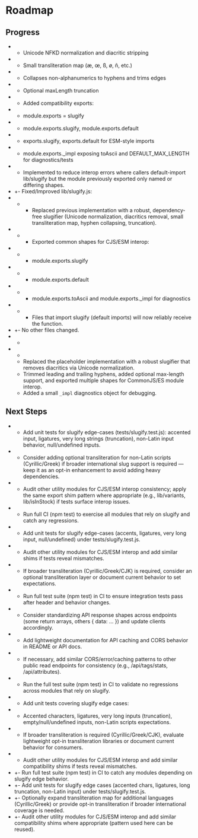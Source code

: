 # Roadmap

## Progress

- - Unicode NFKD normalization and diacritic stripping
- - Small transliteration map (æ, œ, ß, ø, ñ, etc.)
- - Collapses non-alphanumerics to hyphens and trims edges
- - Optional maxLength truncation
- - Added compatibility exports:
- - module.exports = slugify
- - module.exports.slugify, module.exports.default
- - exports.slugify, exports.default for ESM-style imports
- - module.exports._impl exposing toAscii and DEFAULT_MAX_LENGTH for diagnostics/tests
- - Implemented to reduce interop errors where callers default-import lib/slugify but the module previously exported only named or differing shapes.
- +- Fixed/Improved lib/slugify.js:
- +  - Replaced previous implementation with a robust, dependency-free slugifier (Unicode normalization, diacritics removal, small transliteration map, hyphen collapsing, truncation).
- +  - Exported common shapes for CJS/ESM interop:
- +    - module.exports.slugify
- +    - module.exports.default
- +    - module.exports.toAscii and module.exports._impl for diagnostics
- +  - Files that import slugify (default imports) will now reliably receive the function.
- +- No other files changed.
- +
- +
  - Replaced the placeholder implementation with a robust slugifier that removes diacritics via Unicode normalization.
  - Trimmed leading and trailing hyphens, added optional max-length support, and exported multiple shapes for CommonJS/ES module interop.
  - Added a small `_impl` diagnostics object for debugging.

## Next Steps

- - Add unit tests for slugify edge-cases (tests/slugify.test.js): accented input, ligatures, very long strings (truncation), non-Latin input behavior, null/undefined inputs.
- - Consider adding optional transliteration for non-Latin scripts (Cyrillic/Greek) if broader international slug support is required — keep it as an opt-in enhancement to avoid adding heavy dependencies.
- - Audit other utility modules for CJS/ESM interop consistency; apply the same export shim pattern where appropriate (e.g., lib/variants, lib/isInStock) if tests surface interop issues.
- - Run full CI (npm test) to exercise all modules that rely on slugify and catch any regressions.
- - Add unit tests for slugify edge-cases (accents, ligatures, very long input, null/undefined) under tests/slugify.test.js.
- - Audit other utility modules for CJS/ESM interop and add similar shims if tests reveal mismatches.
- - If broader transliteration (Cyrillic/Greek/CJK) is required, consider an optional transliteration layer or document current behavior to set expectations.
- - Run full test suite (npm test) in CI to ensure integration tests pass after header and behavior changes.
- - Consider standardizing API response shapes across endpoints (some return arrays, others { data: ... }) and update clients accordingly.
- - Add lightweight documentation for API caching and CORS behavior in README or API docs.
- - If necessary, add similar CORS/error/caching patterns to other public read endpoints for consistency (e.g., /api/tags/stats, /api/attributes).
- - Run the full test suite (npm test) in CI to validate no regressions across modules that rely on slugify.
- - Add unit tests covering slugify edge cases:
- - Accented characters, ligatures, very long inputs (truncation), empty/null/undefined inputs, non-Latin scripts expectations.
- - If broader transliteration is required (Cyrillic/Greek/CJK), evaluate lightweight opt-in transliteration libraries or document current behavior for consumers.
- - Audit other utility modules for CJS/ESM interop and add similar compatibility shims if tests reveal mismatches.
- +- Run full test suite (npm test) in CI to catch any modules depending on slugify edge behavior.
- +- Add unit tests for slugify edge cases (accented chars, ligatures, long truncation, non-Latin input) under tests/slugify.test.js.
- +- Optionally expand transliteration map for additional languages (Cyrillic/Greek) or provide opt-in transliteration if broader international coverage is needed.
- +- Audit other utility modules for CJS/ESM interop and add similar compatibility shims where appropriate (pattern used here can be reused).
